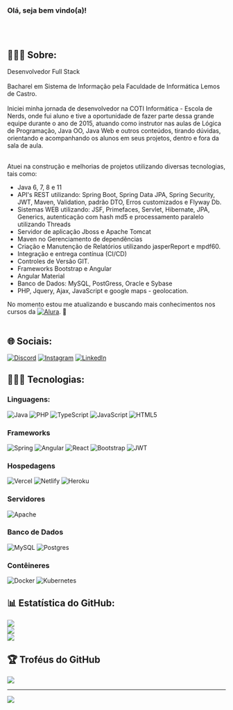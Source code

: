### Olá, seja bem vindo(a)!

<br><br>

## 👨🏻‍💼 Sobre:
Desenvolvedor Full Stack<br><br>
Bacharel em Sistema de Informação pela Faculdade de Informática Lemos de Castro. <br><br>
Iniciei minha jornada de desenvolvedor na COTI Informática - Escola de Nerds, onde fui aluno e tive a oportunidade de fazer parte dessa grande equipe durante o ano de  2015, atuando como instrutor nas aulas de  Lógica de Programação, Java OO, Java Web e outros conteúdos, tirando dúvidas, orientando e acompanhando os alunos em seus projetos, dentro e fora da sala de aula.<br><br>

Atuei na construção e melhorias de projetos utilizando diversas tecnologias, tais como: 
- Java 6, 7, 8 e 11
- API's REST utilizando: Spring Boot, Spring Data JPA, Spring Security, JWT, Maven, Validation, padrão DTO, Erros customizados e Flyway Db.
- Sistemas WEB utilizando: JSF, Primefaces, Servlet, Hibernate, JPA, Generics, autenticação com hash md5 e processamento paralelo utilizando Threads
- Servidor de aplicação Jboss e Apache Tomcat
- Maven no Gerenciamento de dependências
- Criação e Manutenção de Relatórios utilizando jasperReport e mpdf60.
- Integração e entrega contínua (CI/CD)
- Controles de Versão GIT.
- Frameworks Bootstrap e Angular
- Angular Material
- Banco de Dados: MySQL, PostGress, Oracle e Sybase
- PHP, Jquery, Ajax, JavaScript e google maps - geolocation.

No momento estou me atualizando e buscando mais conhecimentos nos cursos da  [![Alura](https://cursos.alura.com.br/assets/images/logos/logo-alura.svg)](https://cursos.alura.com.br/user/inf-amaro-jc).  🚀 <br><br>

## 🌐 Sociais:
[![Discord](https://img.shields.io/badge/Discord-%237289DA.svg?logo=discord&logoColor=white)](https://discord.gg/amarojc#0896) 
[![Instagram](https://img.shields.io/badge/Instagram-%23E4405F.svg?logo=Instagram&logoColor=white)](https://instagram.com/insta.jorgeamaro)
[![LinkedIn](https://img.shields.io/badge/LinkedIn-%230077B5.svg?logo=linkedin&logoColor=white)](https://linkedin.com/in/amarojc) 

## 👨🏻‍💻 Tecnologias:
### Linguagens:
![Java](https://img.shields.io/badge/java-%23ED8B00.svg?style=for-the-badge&logo=java&logoColor=white)
![PHP](https://img.shields.io/badge/php-%23777BB4.svg?style=for-the-badge&logo=php&logoColor=white)
![TypeScript](https://img.shields.io/badge/typescript-%23007ACC.svg?style=for-the-badge&logo=typescript&logoColor=white) 
![JavaScript](https://img.shields.io/badge/javascript-%23323330.svg?style=for-the-badge&logo=javascript&logoColor=%23F7DF1E)
![HTML5](https://img.shields.io/badge/html5-%23E34F26.svg?style=for-the-badge&logo=html5&logoColor=white)

### Frameworks
![Spring](https://img.shields.io/badge/spring-%236DB33F.svg?style=for-the-badge&logo=spring&logoColor=white) 
![Angular](https://img.shields.io/badge/angular-%23DD0031.svg?style=for-the-badge&logo=angular&logoColor=white) 
![React](https://img.shields.io/badge/react-%2320232a.svg?style=for-the-badge&logo=react&logoColor=%2361DAFB)
![Bootstrap](https://img.shields.io/badge/bootstrap-%23563D7C.svg?style=for-the-badge&logo=bootstrap&logoColor=white) 
![JWT](https://img.shields.io/badge/JWT-black?style=for-the-badge&logo=JSON%20web%20tokens) 

### Hospedagens
![Vercel](https://img.shields.io/badge/vercel-%23000000.svg?style=for-the-badge&logo=vercel&logoColor=white)
![Netlify](https://img.shields.io/badge/netlify-%23000000.svg?style=for-the-badge&logo=netlify&logoColor=#00C7B7)
![Heroku](https://img.shields.io/badge/heroku-%23430098.svg?style=for-the-badge&logo=heroku&logoColor=white) 

### Servidores
![Apache](https://img.shields.io/badge/apache-%23D42029.svg?style=for-the-badge&logo=apache&logoColor=white) 

### Banco de Dados
![MySQL](https://img.shields.io/badge/mysql-%2300f.svg?style=for-the-badge&logo=mysql&logoColor=white)
![Postgres](https://img.shields.io/badge/postgres-%23316192.svg?style=for-the-badge&logo=postgresql&logoColor=white)

### Contêineres 
![Docker](https://img.shields.io/badge/docker-%230db7ed.svg?style=for-the-badge&logo=docker&logoColor=white) 
![Kubernetes](https://img.shields.io/badge/kubernetes-%23326ce5.svg?style=for-the-badge&logo=kubernetes&logoColor=white) 
    
## 📊 Estatística do GitHub:
![](https://github-readme-stats.vercel.app/api?username=amarojc&theme=default&hide_border=true&include_all_commits=false&count_private=true)<br/>
![](https://github-readme-streak-stats.herokuapp.com/?user=amarojc&theme=default&hide_border=true)<br/>
![](https://github-readme-stats.vercel.app/api/top-langs/?username=amarojc&theme=default&hide_border=true&include_all_commits=false&count_private=true&layout=compact)

## 🏆 Troféus do GitHub
![](https://github-profile-trophy.vercel.app/?username=amarojc&theme=flat&no-frame=false&no-bg=false&margin-w=4)

---
[![](https://visitcount.itsvg.in/api?id=amarojc&icon=0&color=12)](https://visitcount.itsvg.in)

<!-- Proudly created with GPRM ( https://gprm.itsvg.in ) -->

